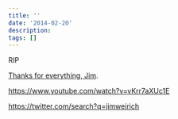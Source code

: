 ```yaml
---
title: ''
date: '2014-02-20'
description:
tags: []
---
```


RIP

[Thanks for everything, Jim](
https://github.com/jimweirich/wyriki/commit/d28fac7f18aeacb00d8ad3460a0a5a901617c2d4).

https://www.youtube.com/watch?v=vKrr7aXUc1E

https://twitter.com/search?q=jimweirich
